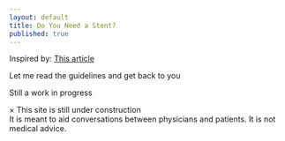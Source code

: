 ```yaml
---
layout: default
title: Do You Need a Stent?
published: true
---
```


Inspired by: [This article](https://www.theatlantic.com/health/archive/2017/02/when-evidence-says-no-but-doctors-say-yes/517368/ "When evidence...")

Let me read the guidelines and get back to you

Still a work in progress

<div class="alert">
  <span class="closebtn" onclick="this.parentElement.style.display='none';">&times;</span> 
  This site is still under construction <br />
  It is meant to aid conversations between physicians and patients. It is not medical advice.
</div>
